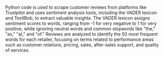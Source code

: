 Python code is used to scrape customer reviews from platforms like Trustpilot and uses sentiment analysis tools, including the VADER lexicon and TextBlob, to extract valuable insights. The VADER lexicon assigns sentiment scores to words, ranging from -1 for very negative to 1 for very positive, while ignoring neutral words and common stopwords like "the," "as," "at," and "of." Reviews are analyzed to identify the 50 most frequent words for each retailer, focusing on terms related to performance areas such as customer relations, pricing, sales, after-sales support, and quality of services.
